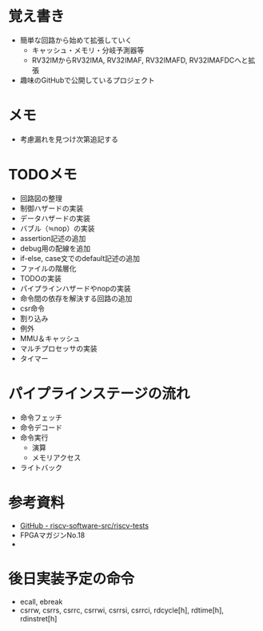 # 覚え書き
- 簡単な回路から始めて拡張していく
    - キャッシュ・メモリ・分岐予測器等
    - RV32IMからRV32IMA, RV32IMAF, RV32IMAFD, RV32IMAFDCへと拡張
- 趣味のGitHubで公開しているプロジェクト

# メモ
- 考慮漏れを見つけ次第追記する

# TODOメモ
- 回路図の整理
- 制御ハザードの実装
- データハザードの実装
- バブル（≒nop）の実装
- assertion記述の追加
- debug用の配線を追加
- if-else, case文でのdefault記述の追加
- ファイルの階層化
- TODOの実装
- パイプラインハザードやnopの実装
- 命令間の依存を解決する回路の追加
- csr命令
- 割り込み
- 例外
- MMU＆キャッシュ
- マルチプロセッサの実装
- タイマー

# パイプラインステージの流れ
- 命令フェッチ
- 命令デコード
- 命令実行
    - 演算
    - メモリアクセス
- ライトバック

# 参考資料
- [GitHub - riscv-software-src/riscv-tests](https://github.com/riscv-software-src/riscv-tests)
- FPGAマガジンNo.18
- 

# 後日実装予定の命令
- ecall, ebreak
- csrrw, csrrs, csrrc, csrrwi, csrrsi, csrrci, rdcycle[h], rdtime[h], rdinstret[h]

